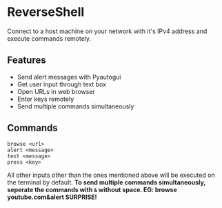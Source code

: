 # ReverseShell

Connect to a host machine on your network with it's IPv4 address and execute commands remotely. 

## Features

- Send alert messages with Pyautogui
- Get user input through text box
- Open URLs in web browser
- Enter keys remotely
- Send multiple commands simultaneously 

## Commands

```
browse <url> 
alert <message>
text <message>
press <key> 
```
All other inputs other than the ones mentioned above will be executed on the terminal by default.
**To send multiple commands simultaneously, seperate the commands with `&` without space.
EG: browse youtube.com&alert SURPRISE!**
